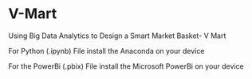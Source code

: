 # V-Mart
Using Big Data Analytics to Design a Smart Market Basket- V Mart

For Python (.ipynb) File install the Anaconda on your device

For the PowerBi (.pbix) File install the Microsoft PowerBi on your device

